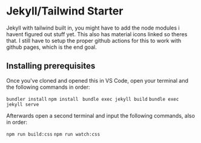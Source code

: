 # Jekyll/Tailwind Starter

Jekyll with tailwind built in, you might have to add the node modules i havent figured out stuff yet. This also has material icons linked so theres that. I still have to setup the proper github actions for this to work with github pages, which is the end goal.

## Installing prerequisites

Once you've cloned and opened this in VS Code, open your terminal and the following commands in order:

`bundler install`
`npm install`
` bundle exec jekyll build`
`bundle exec jekyll serve`

Afterwards open a second terminal and input the following commands, also in order:

`npm run build:css`
`npm run watch:css`
